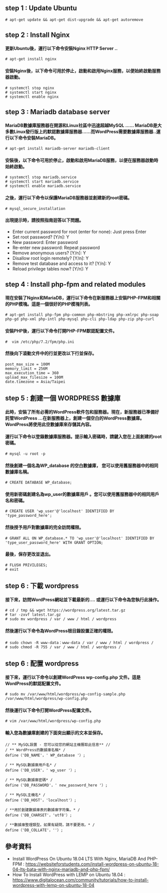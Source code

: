 ## step 1 : Update Ubuntu
```
# apt-get update && apt-get dist-upgrade && apt-get autoremove
```

## step 2 : Install Nginx

#### 更新Ubuntu後，運行以下命令安裝Nginx HTTP Server ..
```
# apt-get install nginx
```

#### 安裝Nginx後，以下命令可用於停止，啟動和啟用Nginx服務，以便始終啟動服務器啟動。
```
# systemctl stop nginx
# systemctl start nginx
# systemctl enable nginx
```

## step 3 : Mariadb database server

#### MariaDB數據庫服務器在開源和Linux社區中迅速超越MySQL ...... MariaDB是大多數Linux發行版上的默認數據庫服務器......而WordPress需要數據庫服務器..運行以下命令安裝MariaDB。
```
# apt-get install mariadb-server mariadb-client
```

#### 安裝後，以下命令可用於停止，啟動和啟用MariaDB服務，以便在服務器啟動時始終啟動。
```
# systemctl stop mariadb.service
# systemctl start mariadb.service
# systemctl enable mariadb.service
```

#### 之後，運行以下命令以保護MariaDB服務器並創建新的root密碼。
````
# mysql_secure_installation
````

#### 出現提示時，請按照指南迴答以下問題。

- Enter current password for root (enter for none): Just press Enter
- Set root password? [Y/n]: Y
- New password: Enter password
- Re-enter new password: Repeat password
- Remove anonymous users? [Y/n]: Y
- Disallow root login remotely? [Y/n]: Y
- Remove test database and access to it? [Y/n]:  Y
- Reload privilege tables now? [Y/n]:  Y

## step 4 : Install php-fpm and related modules

#### 現在安裝了Nginx和MariaDB，運行以下命令在新服務器上安裝PHP-FPM和相關的PHP模塊。這是一個很好的PHP模塊列表。
```
# apt-get install php-fpm php-common php-mbstring php-xmlrpc php-soap php-gd php-xml php-intl php-mysql php-cli php-ldap php-zip php-curl
```

#### 安裝PHP後，運行以下命令打開PHP-FPM默認配置文件。
````
#  vim /etc/php/7.2/fpm/php.ini
````

#### 然後向下滾動文件中的行並更改以下行並保存。
````
post_max_size = 100M
memory_limit = 256M
max_execution_time = 360
upload_max_filesize = 100M
date.timezone = Asia/Taipei
````

## step 5 : 創建一個 WORDPRESS 數據庫

#### 此時，安裝了所有必需的WordPress軟件包和服務器。現在，新服務器已準備好託管WordPress ...在新服務器上，創建一個空白的WordPress數據庫。WordPress將使用此空數據庫來存儲其內容。
#### 運行以下命令以登錄數據庫服務器。提示輸入密碼時，請鍵入您在上面創建的root密碼。
```
# mysql -u root -p
```

#### 然後創建一個名為WP_database  的空白數據庫，  您可以使用舊服務器中的相同數據庫名稱。
```
# CREATE DATABASE WP_database;
```

####  使用新密碼創建名為wp_user的數據庫用戶  。您可以使用舊服務器中的相同用戶名和密碼。
```
# CREATE USER 'wp_user'@'localhost' IDENTIFIED BY 'type_password_here';
```

####  然後授予用戶對數據庫的完全訪問權限。
```
# GRANT ALL ON WP_database.* TO 'wp_user'@'localhost' IDENTIFIED BY 'type_user_password_here' WITH GRANT OPTION;
```

####  最後，保存更改並退出。
```
# FLUSH PRIVILEGES;
# exit
```

## step 6 : 下載 wordpress

#### 接下來，訪問WordPress網站並下載最新的.... 或運行以下命令為您執行此操作。
```
# cd / tmp && wget https://wordpress.org/latest.tar.gz
# tar -zxvf latest.tar.gz
# sudo mv wordpress / var / www / html / wordpress
```

#### 然後運行以下命令為WordPress根目錄設置正確的權限。
```
# sudo chown -R www-data：www-data / var / www / html / wordpress /
# sudo chmod -R 755 / var / www / html / wordpress /
```

## step 6 : 配置 wordpress

#### 接下來，運行以下命令以創建WordPress  wp-config.php  文件。這是WordPress的默認配置文件。
```
# sudo mv /var/www/html/wordpress/wp-config-sample.php /var/www/html/wordpress/wp-config.php
```

#### 然後運行以下命令打開WordPress配置文件。
```
# vim /var/www/html/wordpress/wp-config.php
```

#### 輸入您為數據庫創建的下面突出顯示的文本並保存。
```
// ** MySQL設置 - 您可以從您的網站主機獲取此信息** //
/ ** WordPress的數據庫名稱* /
define（'DB_NAME'，' WP_database '）;

/ ** MySQL數據庫用戶名* /
define（'DB_USER'，' wp_user '）;

/ ** MySQL數據庫密碼* /
define（'DB_PASSWORD'，' new_password_here '）;

/ ** MySQL主機名* /
define（'DB_HOST'，'localhost'）;

/ **用於創建數據庫表的數據庫字符集。* /
define（'DB_CHARSET'，'utf8'）;

/ **數據庫整理類型。如果有疑問，請不要更改。* /
define（'DB_COLLATE'，''）;
```

















## 參考資料
- Install WordPress On Ubuntu 18.04 LTS With Nginx, MariaDB And PHP-FPM : https://websiteforstudents.com/install-wordpress-on-ubuntu-18-04-lts-bata-with-nginx-mariadb-and-php-fpm/
- How To Install WordPress with LEMP on Ubuntu 18.04 : https://www.digitalocean.com/community/tutorials/how-to-install-wordpress-with-lemp-on-ubuntu-18-04

